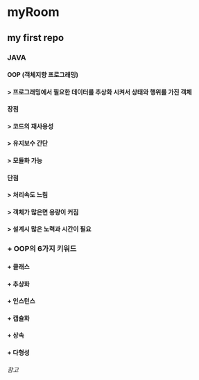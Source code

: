 # myRoom
my first repo
---------------------------------------
### JAVA
#### OOP (객체지향 프로그래밍)
#### > 프로그래밍에서 필요한 데이터를 추상화 시켜서 상태와 행위를 가진 객체
#### 장점
  #### > 코드의 재사용성
  #### > 유지보수 간단
  #### >   모듈화 가능
#### 단점
#### >     처리속도 느림
#### >     객체가 많은면 용량이 커짐
#### >     설계시 많은 노력과 시간이 필요
### + OOP의 6가지 키워드
#### +      클래스
#### +      추상화
#### +      인스턴스    
#### +      캡슐화
#### +      상속
#### +      다형성

###### 참고 
